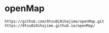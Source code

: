 # openMap
```https://github.com/0tsu0i0ihajime/openMap.git```
```https://0tsu0i0ihajime.github.io/openMap/```
